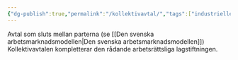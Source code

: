 ```yaml
---
{"dg-publish":true,"permalink":"/kollektivavtal/","tags":["industriellekonomi"]}
---
```


Avtal som sluts mellan parterna (se [[Den svenska arbetsmarknadsmodellen\|Den svenska arbetsmarknadsmodellen]])
Kollektivavtalen kompletterar den rådande arbetsrättsliga lagstiftningen. 